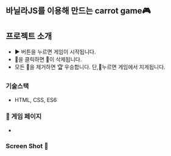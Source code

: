## 바닐라JS를 이용해 만드는 carrot game🎮

## 프로젝트 소개 
- ► 버튼을 누르면 게임이 시작됩니다. 
- 🥕을 클릭하면 🥕이 삭제됩니다. 
- 모든 🥕을 제거하면 🏆 우승합니다. 단,🐛누르면 게임에서 지게됩니다. 

### 기술스택 
- HTML, CSS, ES6

### 🔗 게임 페이지 
-

### Screen Shot 📸
